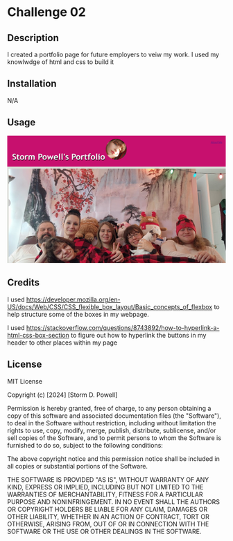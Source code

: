 # Challenge 02

## Description

I created a portfolio page for future employers to veiw my work. I used my knowlwdge of html and css to build it

## Installation

N/A

## Usage
![Screenshot of webpage.](images/screen-shot-02.png)

## Credits
I used https://developer.mozilla.org/en-US/docs/Web/CSS/CSS_flexible_box_layout/Basic_concepts_of_flexbox to help structure some of the boxes in my webpage.

I used https://stackoverflow.com/questions/8743892/how-to-hyperlink-a-html-css-box-section to figure out how to hyperlink the buttons in my header to other places within my page

## License

MIT License

Copyright (c) [2024] [Storm D. Powell]

Permission is hereby granted, free of charge, to any person obtaining a copy
of this software and associated documentation files (the "Software"), to deal
in the Software without restriction, including without limitation the rights
to use, copy, modify, merge, publish, distribute, sublicense, and/or sell
copies of the Software, and to permit persons to whom the Software is
furnished to do so, subject to the following conditions:

The above copyright notice and this permission notice shall be included in all
copies or substantial portions of the Software.

THE SOFTWARE IS PROVIDED "AS IS", WITHOUT WARRANTY OF ANY KIND, EXPRESS OR
IMPLIED, INCLUDING BUT NOT LIMITED TO THE WARRANTIES OF MERCHANTABILITY,
FITNESS FOR A PARTICULAR PURPOSE AND NONINFRINGEMENT. IN NO EVENT SHALL THE
AUTHORS OR COPYRIGHT HOLDERS BE LIABLE FOR ANY CLAIM, DAMAGES OR OTHER
LIABILITY, WHETHER IN AN ACTION OF CONTRACT, TORT OR OTHERWISE, ARISING FROM,
OUT OF OR IN CONNECTION WITH THE SOFTWARE OR THE USE OR OTHER DEALINGS IN THE
SOFTWARE.
